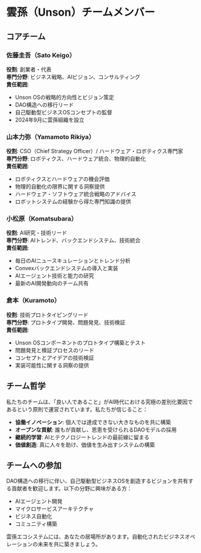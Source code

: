 # 雲孫（Unson）チームメンバー

## コアチーム

### 佐藤圭吾（Sato Keigo）
**役割**: 創業者・代表  
**専門分野**: ビジネス戦略、AIビジョン、コンサルティング  
**責任範囲**:
- Unson OSの戦略的方向性とビジョン策定
- DAO構造への移行リード
- 自己駆動型ビジネスOSコンセプトの監督
- 2024年9月に雲孫組織を設立

### 山本力弥（Yamamoto Rikiya）
**役割**: CSO（Chief Strategy Officer）/ ハードウェア・ロボティクス専門家  
**専門分野**: ロボティクス、ハードウェア統合、物理的自動化  
**責任範囲**:
- ロボティクスとハードウェアの機会評価
- 物理的自動化の限界に関する洞察提供
- ハードウェア・ソフトウェア統合戦略のアドバイス
- ロボットシステムの経験から得た専門知識の提供

### 小松原（Komatsubara）
**役割**: AI研究・技術リード  
**専門分野**: AIトレンド、バックエンドシステム、技術統合  
**責任範囲**:
- 毎日のAIニュースキュレーションとトレンド分析
- Convexバックエンドシステムの導入と実装
- AIエージェント技術と能力の研究
- 最新のAI開発動向のチーム共有

### 倉本（Kuramoto）
**役割**: 技術プロトタイピングリード  
**専門分野**: プロトタイプ開発、問題発見、技術検証  
**責任範囲**:
- Unson OSコンポーネントのプロトタイプ構築とテスト
- 問題発見と検証プロセスのリード
- コンセプトとアイデアの技術検証
- 実装可能性に関する洞察の提供

## チーム哲学

私たちのチームは、「良い人であること」がAI時代における究極の差別化要因であるという原則で運営されています。私たちが信じること：

- **協働イノベーション**: 個人では達成できない大きなものを共に構築
- **オープンな貢献**: 誰もが貢献し、恩恵を受けられるDAOモデルの採用
- **継続的学習**: AIとテクノロジートレンドの最前線に留まる
- **価値創造**: 真に人々を助け、価値を生み出すシステムの構築

## チームへの参加

DAO構造への移行に伴い、自己駆動型ビジネスOSを創造するビジョンを共有する貢献者を歓迎します。以下の分野に興味がある方：
- AIエージェント開発
- マイクロサービスアーキテクチャ
- ビジネス自動化
- コミュニティ構築

雲孫エコシステムには、あなたの居場所があります。自動化されたビジネスオペレーションの未来を共に築きましょう。